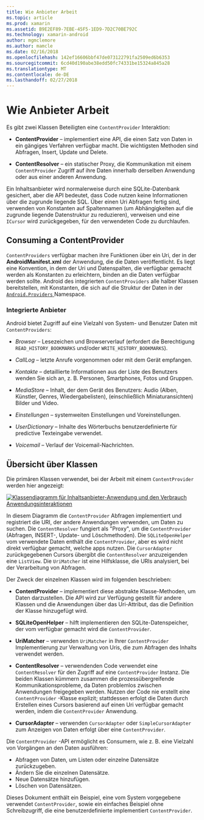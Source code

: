 ```yaml
---
title: Wie Anbieter Arbeit
ms.topic: article
ms.prod: xamarin
ms.assetid: B9E2EF89-7EBE-45F5-1ED9-7D2C70BE792C
ms.technology: xamarin-android
author: mgmclemore
ms.author: mamcle
ms.date: 02/16/2018
ms.openlocfilehash: 142ef16606bbf47de073122791fa2509ed6b6353
ms.sourcegitcommit: 6cd40d190abe38edd50fc74331be15324a845a28
ms.translationtype: MT
ms.contentlocale: de-DE
ms.lasthandoff: 02/27/2018
---
```

# <a name="how-content-providers-work"></a>Wie Anbieter Arbeit

Es gibt zwei Klassen Beteiligten eine `ContentProvider` Interaktion:

- **ContentProvider** &ndash; implementiert eine API, die einen Satz von Daten in ein gängiges Verfahren verfügbar macht. Die wichtigsten Methoden sind Abfragen, Insert, Update und Delete.

- **ContentResolver** &ndash; ein statischer Proxy, die Kommunikation mit einem `ContentProvider` Zugriff auf ihre Daten innerhalb derselben Anwendung oder aus einer anderen Anwendung.

Ein Inhaltsanbieter wird normalerweise durch eine SQLite-Datenbank gesichert, aber die API bedeutet, dass Code nutzen keine Informationen über die zugrunde liegende SQL. Über einen Uri Abfragen fertig sind, verwenden von Konstanten auf Spaltennamen (um Abhängigkeiten auf die zugrunde liegende Datenstruktur zu reduzieren), verweisen und eine `ICursor` wird zurückgegeben, für den verwendeten Code zu durchlaufen.

<a name="Consuming_a_ContentProvider" />

## <a name="consuming-a-contentprovider"></a>Consuming a ContentProvider

`ContentProviders` verfügbar machen ihre Funktionen über ein Uri, der in der **AndroidManifest.xml** der Anwendung, die die Daten veröffentlicht. Es liegt eine Konvention, in dem der Uri und Datenspalten, die verfügbar gemacht werden als Konstanten zu erleichtern, binden an die Daten verfügbar werden sollte. Android des integrierten `ContentProviders` alle halber Klassen bereitstellen, mit Konstanten, die sich auf die Struktur der Daten in der [ `Android.Providers` ](https://developer.xamarin.com/api/namespace/Android.Provider/) Namespace.


<a name="Built-In_Providers" />

### <a name="built-in-providers"></a>Integrierte Anbieter

Android bietet Zugriff auf eine Vielzahl von System- und Benutzer Daten mit `ContentProviders`:

- *Browser* &ndash; Lesezeichen und Browserverlauf (erfordert die Berechtigung `READ_HISTORY_BOOKMARKS` und/oder `WRITE_HISTORY_BOOKMARKS`).

- *CallLog* &ndash; letzte Anrufe vorgenommen oder mit dem Gerät empfangen.

- *Kontakte* &ndash; detaillierte Informationen aus der Liste des Benutzers wenden Sie sich an, z. B. Personen, Smartphones, Fotos und Gruppen.

- *MediaStore* &ndash; Inhalt, der dem Gerät des Benutzers: Audio (Alben, Künstler, Genres, Wiedergabelisten), (einschließlich Miniaturansichten) Bilder und Video.

- *Einstellungen* &ndash; systemweiten Einstellungen und Voreinstellungen.

- *UserDictionary* &ndash; Inhalte des Wörterbuchs benutzerdefinierte für predictive Texteingabe verwendet.

- *Voicemail* &ndash; Verlauf der Voicemail-Nachrichten.


<a name="Classes_Overview" />

## <a name="classes-overview"></a>Übersicht über Klassen

Die primären Klassen verwendet, bei der Arbeit mit einem `ContentProvider` werden hier angezeigt:

[![Klassendiagramm für Inhaltsanbieter-Anwendung und den Verbrauch Anwendungsinteraktionen](how-it-works-images/classdiagram1.png)](how-it-works-images/classdiagram1.png)

In diesem Diagramm die `ContentProvider` Abfragen implementiert und registriert die URI, der andere Anwendungen verwenden, um Daten zu suchen. Die `ContentResolver` fungiert als "Proxy", um die `ContentProvider` (Abfragen, INSERT-, Update- und Löschmethoden). Die `SQLiteOpenHelper` vom verwendete Daten enthält die `ContentProvider`, aber es wird nicht direkt verfügbar gemacht, welche apps nutzen.
Die `CursorAdapter` zurückgegebenen Cursors übergibt die `ContentResolver` anzuzeigenden eine `ListView`. Die `UriMatcher` ist eine Hilfsklasse, die URIs analysiert, bei der Verarbeitung von Abfragen.

Der Zweck der einzelnen Klassen wird im folgenden beschrieben:

- **ContentProvider** &ndash; implementiert diese abstrakte Klasse-Methoden, um Daten darzustellen. Die API wird zur Verfügung gestellt für andere Klassen und die Anwendungen über das Uri-Attribut, das die Definition der Klasse hinzugefügt wird.

- **SQLiteOpenHelper** &ndash; hilft implementieren den SQLite-Datenspeicher, der vom verfügbar gemacht wird die `ContentProvider`.

- **UriMatcher** &ndash; verwenden `UriMatcher` in Ihrer `ContentProvider` Implementierung zur Verwaltung von Uris, die zum Abfragen des Inhalts verwendet werden.

- **ContentResolver** &ndash; verwendenden Code verwendet eine `ContentResolver` für den Zugriff auf eine `ContentProvider` Instanz. Die beiden Klassen kümmern zusammen die prozessübergreifende Kommunikationsprobleme, da Daten problemlos zwischen Anwendungen freigegeben werden. Nutzen der Code nie erstellt eine `ContentProvider` -Klasse explizit; stattdessen erfolgt die Daten durch Erstellen eines Cursors basierend auf einen Uri verfügbar gemacht werden, indem die `ContentProvider` Anwendung.

- **CursorAdapter** &ndash; verwenden `CursorAdapter` oder `SimpleCursorAdapter` zum Anzeigen von Daten erfolgt über eine `ContentProvider`.

Die `ContentProvider` -API ermöglicht es Consumern, wie z. B. eine Vielzahl von Vorgängen an den Daten ausführen:

-  Abfragen von Daten, um Listen oder einzelne Datensätze zurückzugeben.
-  Ändern Sie die einzelnen Datensätze.
-  Neue Datensätze hinzufügen.
-  Löschen von Datensätzen.

Dieses Dokument enthält ein Beispiel, eine vom System vorgegebene verwendet `ContentProvider`, sowie ein einfaches Beispiel ohne Schreibzugriff, die eine benutzerdefinierte implementiert `ContentProvider`.

